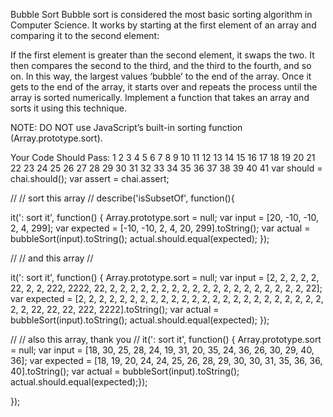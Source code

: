 Bubble Sort
Bubble sort is considered the most basic sorting algorithm in Computer Science. It works by starting at the first element of an array and comparing it to the second element:

If the first element is greater than the second element, it swaps the two.
It then compares the second to the third, and the third to the fourth, and so on.
In this way, the largest values ‘bubble’ to the end of the array.
Once it gets to the end of the array, it starts over and repeats the process until the array is sorted numerically.
Implement a function that takes an array and sorts it using this technique.

NOTE: DO NOT use JavaScript’s built-in sorting function (Array.prototype.sort).

Your Code Should Pass:
1
2
3
4
5
6
7
8
9
10
11
12
13
14
15
16
17
18
19
20
21
22
23
24
25
26
27
28
29
30
31
32
33
34
35
36
37
38
39
40
41
var should = chai.should();
var assert = chai.assert;

//
// sort this array
//
describe('isSubsetOf', function(){

  it(': sort it', function() {
    Array.prototype.sort = null;
    var input = [20, -10, -10, 2, 4, 299];
    var expected = [-10, -10, 2, 4, 20, 299].toString();
    var actual = bubbleSort(input).toString();
    actual.should.equal(expected);
  });

//
// and this array
//

  it(': sort it', function() {
    Array.prototype.sort = null;
    var input = [2, 2, 2, 2, 2, 22, 2, 2, 222, 2222, 22, 2, 2, 2, 2, 2, 2, 2, 2, 2, 2, 2, 2, 2, 2, 2, 2, 2, 2, 2, 22];
    var expected = [2, 2, 2, 2, 2, 2, 2, 2, 2, 2, 2, 2, 2, 2, 2, 2, 2, 2, 2, 2, 2, 2, 2, 2, 2, 2, 22, 22, 22, 222, 2222].toString();
    var actual = bubbleSort(input).toString();
    actual.should.equal(expected);
  });


//
// also this array, thank you
//
  it(': sort it', function() {
    Array.prototype.sort = null;
    var input = [18, 30, 25, 28, 24, 19, 31, 20, 35, 24, 36, 26, 30, 29, 40, 36];
    var expected = [18, 19, 20, 24, 24, 25, 26, 28, 29, 30, 30, 31, 35, 36, 36, 40].toString();
    var actual = bubbleSort(input).toString();
    actual.should.equal(expected);});


});
